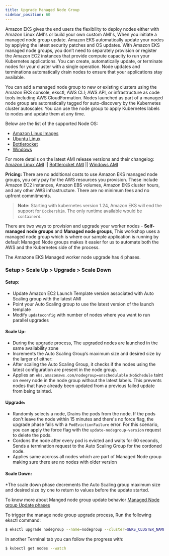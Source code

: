 ```yaml
---
title: Upgrade Managed Node Group
sidebar_position: 60
---
```


Amazon EKS gives the end users the flexibility to deploy nodes either with Amazon Linux AMI's or build your own custom AMI's, When you initiate a managed node group update. Amazon EKS automatically update your nodes by applying the latest security patches and OS updates. 
With Amazon EKS managed node groups, you don’t need to separately provision or register the Amazon EC2 instances that provide compute capacity to run your Kubernetes applications. You can create, automatically update, or terminate nodes for your cluster with a single operation. Node updates and terminations automatically drain nodes to ensure that your applications stay available.

<p> You can add a managed node group to new or existing clusters using the Amazon EKS console, eksctl, AWS CLI; AWS API, or infrastructure as code tools including AWS CloudFormation. Nodes launched as part of a managed node group are automatically tagged for auto-discovery by the Kubernetes cluster autoscaler. You can use the node group to apply Kubernetes labels to nodes and update them at any time.</p>

Below are the list of the supported Node OS:

* [Amazon Linux Images](https://docs.aws.amazon.com/AWSEC2/latest/UserGuide/AMIs.html)
* [Ubuntu Linux](https://docs.aws.amazon.com/eks/latest/userguide/eks-partner-amis.html) 
* [Bottlerocket](https://docs.aws.amazon.com/eks/latest/userguide/eks-optimized-ami-bottlerocket.html)
* [Windows](https://docs.aws.amazon.com/eks/latest/userguide/eks-optimized-windows-ami.html)


For more details on the latest AMI release versions and their changelog: [Amazon Linux AMI](https://github.com/awslabs/amazon-eks-ami/blob/master/CHANGELOG.md) || [Bottlerocket AMI](https://docs.aws.amazon.com/eks/latest/userguide/eks-optimized-ami-bottlerocket.html) || [Windows AMI](https://docs.aws.amazon.com/eks/latest/userguide/eks-ami-versions-windows.html)


<strong> Pricing: </strong> There are no additional costs to use Amazon EKS managed node groups, you only pay for the AWS resources you provision. These include Amazon EC2 instances, Amazon EBS volumes, Amazon EKS cluster hours, and any other AWS infrastructure. There are no minimum fees and no upfront commitments.
<p> </p>
<blockquote><strong>Note:</strong> Starting with kubernetes version 1.24, Amazon EKS will end the support for <code>Dockershim</code>. The only runtime available would be
<code>containerd</code>.</blockquote>

<p> </p>



There are two ways to provision and upgrade your worker nodes - <strong>Self-managed node groups</strong> and <strong>Managed node groups</strong>, This workshop uses a managed node group which is where our sample application is running by default Managed Node groups makes it easier for us to automate both the AWS and the Kubernetes side of the process.
<p> </p>
The Amazone EKS Managed worker node upgrade has 4 phases. 
<p> </p>
<h3>Setup  >  Scale Up  > Upgrade > Scale Down</h3> 
<p> </p>
<h4>Setup:</h4>

* Update Amazon EC2 Launch Template version associated with Auto Scaling group with the latest AMI
* Point your Auto Scaling group to use the latest version of the launch template
* Modify <code>updateconfig</code> with number of nodes where you want to run parallel upgrades

<h4>Scale Up:</h4>

* During the upgrade process, The upgraded nodes are launched in the same availability zone
* Increments the Auto Scaling Group’s maximum size and desired size by the larger of either:
* After scaling the Auto Scaling Group, it checks if the nodes using the latest configuration are present in the node group. 
* Applies an <code>eks.amazonaws.com/nodegroup=unschedulable:NoSchedule</code> taint on every node in the node group without the latest labels. This prevents nodes that have already been updated from a previous failed update from being tainted.

<h4>Upgrade:</h4>

* Randomly selects a node, Drains the pods from the node. If the pods don't leave the node within 15 minutes and there's no force flag, the upgrade phase fails with a <code>PodEvictionFailure</code> error. For this scenario, you can apply the force flag with the <code>update-nodegroup-version</code> request to delete the pods.
* Cordons the node after every pod is evicted and waits for 60 seconds, Sends a termination request to the Auto Scaling Group for the cordoned node.
* Applies same accross all nodes which are part of Managed Node group making sure there are no nodes with older version

<h4>Scale Down:</h4>
*The scale down phase decrements the Auto Scaling group maximum size and desired size by one to return to values before the update started.

To know more about Manged node group update behavior [Managed Node group Update phases](https://docs.aws.amazon.com/eks/latest/userguide/managed-node-update-behavior.html)


To trigger the manage node group upgrade process, Run the following eksctl command:

```bash
$ eksctl upgrade nodegroup --name=nodegroup --cluster=$EKS_CLUSTER_NAME --kubernetes-version=<Your_kubernetes_version>
```

In another Terminal tab you can follow the progress with:

```bash
$ kubectl get nodes --watch
```

